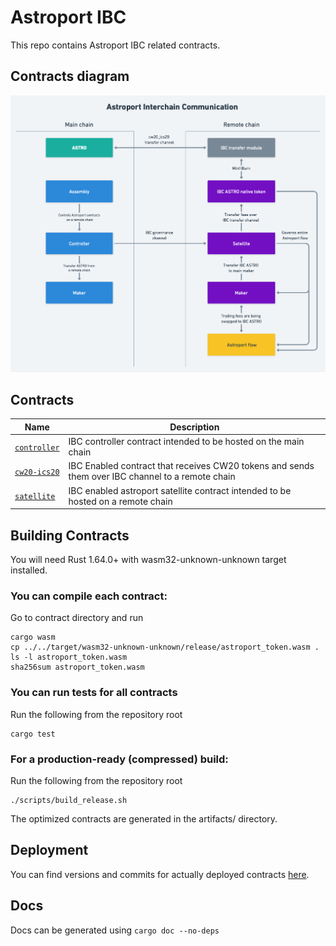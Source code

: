 # Astroport IBC

This repo contains Astroport IBC related contracts.

## Contracts diagram

![contracts diagram](./assets/ibc.png "Contracts Diagram")

## Contracts

| Name                           | Description                      |
| ------------------------------ | -------------------------------- |
| [`controller`](contracts/controller) | IBC controller contract intended to be hosted on the main chain |
| [`cw20-ics20`](contracts/cw20-ics20) | IBC Enabled contract that receives CW20 tokens and sends them over IBC channel to a remote chain |
| [`satellite`](contracts/satellite) | IBC enabled astroport satellite contract intended to be hosted on a remote chain |

## Building Contracts

You will need Rust 1.64.0+ with wasm32-unknown-unknown target installed.

### You can compile each contract:
Go to contract directory and run 
    
```
cargo wasm
cp ../../target/wasm32-unknown-unknown/release/astroport_token.wasm .
ls -l astroport_token.wasm
sha256sum astroport_token.wasm
```

### You can run tests for all contracts
Run the following from the repository root

```
cargo test
```

### For a production-ready (compressed) build:
Run the following from the repository root

```
./scripts/build_release.sh
```

The optimized contracts are generated in the artifacts/ directory.

## Deployment

You can find versions and commits for actually deployed contracts [here](https://github.com/astroport-fi/astroport-changelog).

## Docs

Docs can be generated using `cargo doc --no-deps`


